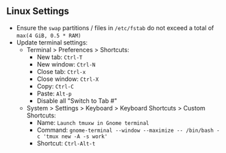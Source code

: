 ## Linux Settings

- Ensure the `swap` partitions / files in `/etc/fstab` do not exceed a total of
  `max(4 GiB, 0.5 * RAM)`
- Update terminal settings:
  - Terminal > Preferences > Shortcuts:
    - New tab: `Ctrl-T`
    - New window: `Ctrl-N`
    - Close tab: `Ctrl-x`
    - Close window: `Ctrl-X`
    - Copy: `Ctrl-C`
    - Paste: `Alt-p`
    - Disable all "Switch to Tab #"
  - System > Settings > Keyboard > Keyboard Shortcuts > Custom Shortcuts:
    - Name: `Launch tmuxw in Gnome terminal`
    - Command:
      `gnome-terminal --window --maximize -- /bin/bash -c 'tmux new -A -s work'`
    - Shortcut: `Ctrl-Alt-t`
